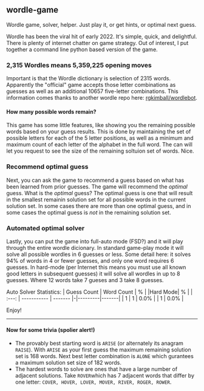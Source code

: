 ## wordle-game

Wordle game, solver, helper.  Just play it, or get hints, or optimal next guess.

Wordle has been the viral hit of early 2022.  It's simple, quick, and delightful.
There is plenty of internet chatter on game strategy.
Out of interest, I put together a command line python based version of the game.

### 2,315 Wordles means 5,359,225 opening moves
Important is that the Wordle dictionary is selection of 2315 words.  Apparently the
"official" game accepts those letter combinations as guesses as well as an additional
10657 five-letter combinations. This information comes thanks to another wordle repo
here: [rgkimball/wordlebot](//github.com/rgkimball/wordlebot).

#### How many possible words remain?
This game has some little features, like showing you the remaining possible words
based on your guess results.  This is done by maintaining the set of possible letters
for each of the 5 letter positions, as well as a minimum and maximum count of each
letter of the alphabet in the full word.  The can will let you request to see the
size of the remaining soltuion set of words.  Nice.

### Recommend optimal guess
Next, you can ask the game to recommend a guess based on what has been learned from
prior guesses.  The game will recommend the *optimal* guess.  What is the *optimal*
guess? The optimal guess is one that will result in the smallest remainin solution
set for all possible words in the current solution set. In some cases there are more
than one optimal guess, and in some cases the optimal guess is *not* in the remaining
solution set.

### Automated optimal solver
Lastly, you can put the game into full-auto mode (FSD?) and it will play through the
entire wordle dicionary.  In standard game-play mode it will solve all possible wordles
in 6 guesses or less. Some detail here: it solves 94% of words in 4 or fewer guesses,
and only one word requires 6 guesses. In hard-mode (per Internet this means you must
use all known good letters in subsequent guesses) it will solve all wordles in up to 8
guesses. Where 12 words take 7 gueses and 3 take 8 guesses.

Auto Solver Statistics:
| Guess Count	| Word Count	|   %     | |Hard Mode|   %   |
| :---:       | ----------- | ------- |-|---------|-------|
|        1	  |     1	      |    0.0% | |	1       |	0.0%  |

Enjoy!

----
#### Now for some trivia (spolier alert!)
- The provably best starting word is `ARISE` (or alternately its anagram `RAISE`).  With `ARISE`
as your first guess the maximum remaining solution set is 168 words. Next best letter
combination is `ALONE` which gurantees a maximum solution set size of
182 words.
- The hardest words to solve are ones that have a large number of adjacent
solutions.  Take `ROVER`which has 7 adjacent words that differ by one
letter: `COVER, HOVER, LOVER, MOVER, RIVER, ROGER, ROWER`.
